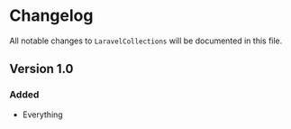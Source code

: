 # Changelog

All notable changes to `LaravelCollections` will be documented in this file.

## Version 1.0

### Added
- Everything
